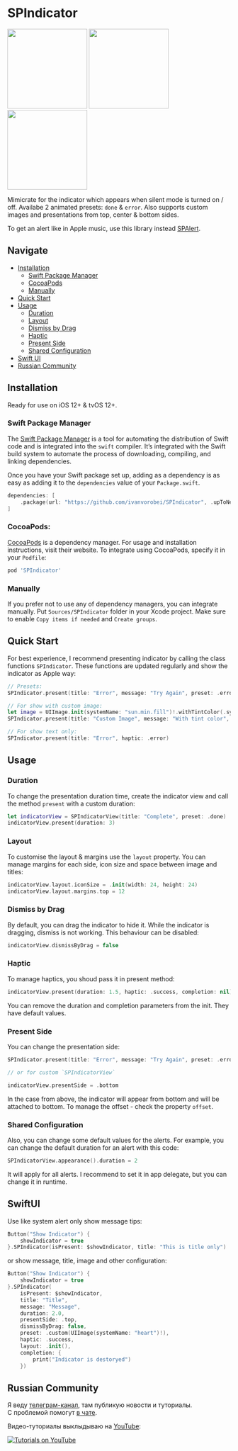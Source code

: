 # SPIndicator

<p aligment="left">
    <img src="https://cdn.ivanvorobei.io/github/spindicator/v1.6/animatable-presets.png?version=1" height="180"/>
    <img src="https://cdn.ivanvorobei.io/github/spindicator/v1.6/customize.png?version=1" height="180"/>
    <img src="https://cdn.ivanvorobei.io/github/spindicator/v1.6/bottom-present.png?version=1" height="180"/>
</p>

Mimicrate for the indicator which appears when silent mode is turned on / off. Availabe 2 animated presets: `done` & `error`.  Also supports custom images and presentations from top, center & bottom sides. 

To get an alert like in Apple music, use this library instead [SPAlert](https://github.com/ivanvorobei/SPAlert).

## Navigate

- [Installation](#installation)
    - [Swift Package Manager](#swift-package-manager)
    - [CocoaPods](#cocoapods)
    - [Manually](#manually)
- [Quick Start](#quick-start)
- [Usage](#usage)
    - [Duration](#duration)
    - [Layout](#layout)
    - [Dismiss by Drag](#dismiss-by-drag)
    - [Haptic](#haptic)
    - [Present Side](#present-side)
    - [Shared Configuration](#shared-configuration)
- [Swift UI](#swiftui)
- [Russian Community](#russian-community)

## Installation

Ready for use on iOS 12+ & tvOS 12+.

### Swift Package Manager

The [Swift Package Manager](https://swift.org/package-manager/) is a tool for automating the distribution of Swift code and is integrated into the `swift` compiler. It’s integrated with the Swift build system to automate the process of downloading, compiling, and linking dependencies.

Once you have your Swift package set up, adding as a dependency is as easy as adding it to the `dependencies` value of your `Package.swift`.

```swift
dependencies: [
    .package(url: "https://github.com/ivanvorobei/SPIndicator", .upToNextMajor(from: "1.6.0"))
]
```

### CocoaPods:

[CocoaPods](https://cocoapods.org) is a dependency manager. For usage and installation instructions, visit their website. To integrate using CocoaPods, specify it in your `Podfile`:

```ruby
pod 'SPIndicator'
```

### Manually

If you prefer not to use any of dependency managers, you can integrate manually. Put `Sources/SPIndicator` folder in your Xcode project. Make sure to enable `Copy items if needed` and `Create groups`.

## Quick Start

For best experience, I recommend presenting indicator by calling the class functions `SPIndicator`. These functions are updated regularly and show the indicator as Apple way: 

```swift 
// Presets:
SPIndicator.present(title: "Error", message: "Try Again", preset: .error)

// For show with custom image:
let image = UIImage.init(systemName: "sun.min.fill")!.withTintColor(.systemYellow, renderingMode: .alwaysOriginal)
SPIndicator.present(title: "Custom Image", message: "With tint color", preset: .custom(image))

// For show text only:
SPIndicator.present(title: "Error", haptic: .error)
```

## Usage

### Duration

To change the presentation duration time, create the indicator view and call the method `present` with a custom duration:

```swift
let indicatorView = SPIndicatorView(title: "Complete", preset: .done)
indicatorView.present(duration: 3)
```

### Layout

To customise the layout & margins use the `layout` property. You can manage margins for each side, icon size and space between image and titles:

```swift
indicatorView.layout.iconSize = .init(width: 24, height: 24)
indicatorView.layout.margins.top = 12
```

### Dismiss by Drag

By default, you can drag the indicator to hide it. While the indicator is dragging, dismiss is not working. This behaviour can be disabled:

```swift
indicatorView.dismissByDrag = false
```

### Haptic

To manage haptics, you shoud pass it in present method:

```swift
indicatorView.present(duration: 1.5, haptic: .success, completion: nil)
```

You can remove the duration and completion parameters from the init. They have default values.

### Present Side

You can change the presentation side: 

```swift
SPIndicator.present(title: "Error", message: "Try Again", preset: .error, from: .bottom)

// or for custom `SPIndicatorView`

indicatorView.presentSide = .bottom
```
In the case from above, the indicator will appear from bottom and will be attached to bottom. To manage the offset - check the property `offset`.

### Shared Configuration

Also, you can change some default values for the alerts. For example, you can change the default duration for an alert with this code:

```swift
SPIndicatorView.appearance().duration = 2
```

It will apply for all alerts. I recommend to set it in app delegate, but you can change it in runtime.

## SwiftUI

Use like system alert only show message tips:

```swift
Button("Show Indicator") {
    showIndicator = true
}.SPIndicator(isPresent: $showIndicator, title: "This is title only")
```

or show message, title, image and other configuration:

```swift
Button("Show Indicator") {
    showIndicator = true
}.SPIndicator(
    isPresent: $showIndicator, 
    title: "Title", 
    message: "Message",
    duration: 2.0, 
    presentSide: .top,
    dismissByDrag: false, 
    preset: .custom(UIImage(systemName: "heart")!), 
    haptic: .success, 
    layout: .init(), 
    completion: {
        print("Indicator is destoryed")
    })
```

## Russian Community

Я веду [телеграм-канал](https://sparrowcode.io/telegram), там публикую новости и туториалы.<br>
С проблемой помогут [в чате](https://sparrowcode.io/telegram/chat).

Видео-туториалы выклыдываю на [YouTube](https://ivanvorobei.io/youtube):

[![Tutorials on YouTube](https://cdn.ivanvorobei.io/github/readme/youtube-preview.jpg)](https://ivanvorobei.io/youtube)
